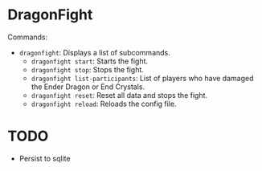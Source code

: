 # DragonFight

Commands:
- `dragonfight`: Displays a list of subcommands.
  - `dragonfight start`: Starts the fight.
  - `dragonfight stop`: Stops the fight.
  - `dragonfight list-participants`: List of players who have damaged the Ender Dragon or End Crystals.
  - `dragonfight reset`: Reset all data and stops the fight.
  - `dragonfight reload`: Reloads the config file.

# TODO
- Persist to sqlite

